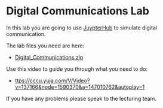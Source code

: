 # Digital Communications Lab

In this lab you are going to use [JuypterHub](https://jupyterhub.canterbury.ac.uk/) to simulate digital communication. 

The lab files you need are here:
- [Digital_Communications.zip](./Digital_Communications.zip)

Use this video to guide you through what you need to do:
- [ttps://cccu.yuja.com/V/Video?v=137166&node=1590370&a=147010762&autoplay=1](ttps://cccu.yuja.com/V/Video?v=137166&node=1590370&a=147010762&autoplay=1)

If you have any problems please speak to the lecturing team.